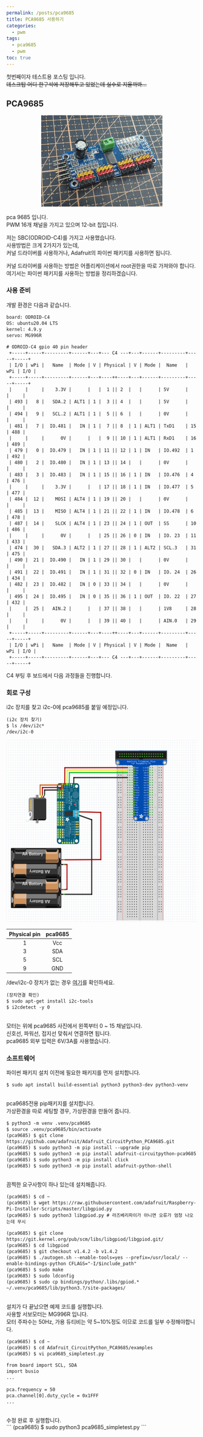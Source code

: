 ```yaml
---
permalink: /posts/pca9685
title: PCA9685 사용하기
categories:
  - pwm
tags:
  - pca9685
  - pwm
toc: true
---
```


첫번째이자 테스트용 포스팅 입니다.<br>
~~데스크탑 어디 한구석에 저장해두고 있었는데 실수로 지울까봐...~~<br>

## PCA9685

<p align="center">
  <img src="/assets/images/posts/pca9685.jpg" alt="pca9685" width="320" height="240">
</p>

pca 9685 입니다.<br>
PWM 16개 채널을 가지고 있으며 12-bit 칩입니다.<br>

저는 SBC(ODROID-C4)를 가지고 사용했습니다.<br>
사용방법은 크게 2가지가 있는데,<br>
커널 드라이버를 사용하거나, Adafruit의 파이썬 패키지를 사용하면 됩니다.<br>

커널 드라이버를 사용하는 방법은 어플리케이션에서 root권한을 따로 가져와야 합니다.<br>
여기서는 파이썬 패키지를 사용하는 방법을 정리하겠습니다.<br>

### 사용 준비

개발 환경은 다음과 같습니다.
```
board: ODROID-C4
OS: ubuntu20.04 LTS
kernel: 4.9.y
servo: MG996R
```

```
# ODROID-C4 gpio 40 pin header
 +-----+-----+---------+------+---+--- C4 ---+---+------+---------+-----+-----+
 | I/O | wPi |   Name  | Mode | V | Physical | V | Mode |  Name   | wPi | I/O |
 +-----+-----+---------+------+---+----++----+---+------+---------+-----+-----+
 |     |     |    3.3V |      |   |  1 || 2  |   |      | 5V      |     |     |
 | 493 |   8 |   SDA.2 | ALT1 | 1 |  3 || 4  |   |      | 5V      |     |     |
 | 494 |   9 |   SCL.2 | ALT1 | 1 |  5 || 6  |   |      | 0V      |     |     |
 | 481 |   7 |  IO.481 |   IN | 1 |  7 || 8  | 1 | ALT1 | TxD1    | 15  | 488 |
 |     |     |      0V |      |   |  9 || 10 | 1 | ALT1 | RxD1    | 16  | 489 |
 | 479 |   0 |  IO.479 |   IN | 1 | 11 || 12 | 1 | IN   | IO.492  | 1   | 492 |
 | 480 |   2 |  IO.480 |   IN | 1 | 13 || 14 |   |      | 0V      |     |     |
 | 483 |   3 |  IO.483 |   IN | 1 | 15 || 16 | 1 | IN   | IO.476  | 4   | 476 |
 |     |     |    3.3V |      |   | 17 || 18 | 1 | IN   | IO.477  | 5   | 477 |
 | 484 |  12 |    MOSI | ALT4 | 1 | 19 || 20 |   |      | 0V      |     |     |
 | 485 |  13 |    MISO | ALT4 | 1 | 21 || 22 | 1 | IN   | IO.478  | 6   | 478 |
 | 487 |  14 |    SLCK | ALT4 | 1 | 23 || 24 | 1 | OUT  | SS      | 10  | 486 |
 |     |     |      0V |      |   | 25 || 26 | 0 | IN   | IO. 23  | 11  | 433 |
 | 474 |  30 |   SDA.3 | ALT2 | 1 | 27 || 28 | 1 | ALT2 | SCL.3   | 31  | 475 |
 | 490 |  21 |  IO.490 |   IN | 1 | 29 || 30 |   |      | 0V      |     |     |
 | 491 |  22 |  IO.491 |   IN | 1 | 31 || 32 | 0 | IN   | IO. 24  | 26  | 434 |
 | 482 |  23 |  IO.482 |   IN | 0 | 33 || 34 |   |      | 0V      |     |     |
 | 495 |  24 |  IO.495 |   IN | 0 | 35 || 36 | 1 | OUT  | IO. 22  | 27  | 432 |
 |     |  25 |   AIN.2 |      |   | 37 || 38 |   |      | 1V8     | 28  |     |
 |     |     |      0V |      |   | 39 || 40 |   |      | AIN.0   | 29  |     |
 +-----+-----+---------+------+---+----++----+---+------+---------+-----+-----+
 | I/O | wPi |   Name  | Mode | V | Physical | V | Mode |  Name   | wPi | I/O |
 +-----+-----+---------+------+---+--- C4 ---+---+------+---------+-----+-----+
```

C4 부팅 후 보드에서 다음 과정들을 진행합니다.

### 회로 구성

i2c 장치를 찾고 i2c-0에 pca9685를 붙일 예정입니다.
```
(i2c 장치 찾기)
$ ls /dev/i2c*
/dev/i2c-0
```

<p align="center">
  <img src="/assets/images/posts/pca9685_circuit.png" alt="pca9685" width="640" height="480">

</p>

| Physical pin | pca9685 |
| :---: | :---: |
| 1 | Vcc |
| 3 | SDA |
| 5 | SCL |
| 9 | GND |

<span style="{{ site.code }}">/dev/i2c-0</span> 장치가 없는 경우 <a href="https://wiki.odroid.com/odroid-c4/application_note/gpio/i2c#enable_i2c_with_dt_overlays">여기</a>를 확인하세요.

```
(장치연결 확인)
$ sudo apt-get install i2c-tools
$ i2cdetect -y 0
```
<br>
모터는 위에 pca9685 사진에서 왼쪽부터 0 ~ 15 채널입니다.<br>
신호선, 파워선, 접지선 맞춰서 연결하면 됩니다.<br>
pca9685 외부 입력은 6V/3A를 사용했습니다.<br>

### 소프트웨어

파이썬 패키지 설치 이전에 필요한 패키지를 먼저 설치합니다.<br>

```
$ sudo apt install build-essential python3 python3-dev python3-venv
```
<br>
pca9685전용 pip패키지를 설치합니다.<br>
가상환경을 따로 세팅할 경우, 가상환경을 만들어 줍니다.<br>

```
$ python3 -m venv .venv/pca9685
$ source .venv/pca9685/bin/activate
(pca9685) $ git clone https://github.com/adafruit/Adafruit_CircuitPython_PCA9685.git
(pca9685) $ sudo python3 -m pip install --upgrade pip
(pca9685) $ sudo python3 -m pip install adafruit-circuitpython-pca9685
(pca9685) $ sudo python3 -m pip install click
(pca9685) $ sudo python3 -m pip install adafruit-python-shell
```
<br>
끔찍한 요구사항이 하나 있는데 설치해줍니다.<br>

```
(pca9685) $ cd ~
(pca9685) $ wget https://raw.githubusercontent.com/adafruit/Raspberry-Pi-Installer-Scripts/master/libgpiod.py
(pca9685) $ sudo python3 libgpiod.py # 라즈베리파이가 아니면 오류가 엄청 나오는데 무시
```

```
(pca9685) $ git clone https://git.kernel.org/pub/scm/libs/libgpiod/libgpiod.git/
(pca9685) $ cd libgpiod
(pca9685) $ git checkout v1.4.2 -b v1.4.2
(pca9685) $ ./autogen.sh --enable-tools=yes --prefix=/usr/local/ --enable-bindings-python CFLAGS="-I/$include_path"
(pca9685) $ sudo make
(pca9685) $ sudo ldconfig
(pca9685) $ sudo cp bindings/python/.libs/gpiod.* ~/.venv/pca9685/lib/python3.?/site-packages/
```
<br>
설치가 다 끝났으면 예제 코드를 실행합니다.<br>
사용할 서보모터는 MG996R 입니다.<br>
모터 주파수는 50Hz, 가용 듀티비는 약 5~10%정도 이므로 코드를 일부 수정해야합니다.<br>

```
(pca9685) $ cd ~
(pca9685) $ cd Adafruit_CircuitPython_PCA9685/examples
(pca9685) $ vi pca9685_simpletest.py
```

```
from board import SCL, SDA
import busio
...

pca.frequency = 50
pca.channel[0].duty_cycle = 0x1FFF
...

```
<br>
수정 완료 후 실행합니다.<br>
```
(pca9685) $ sudo python3 pca9685_simpletest.py
```
